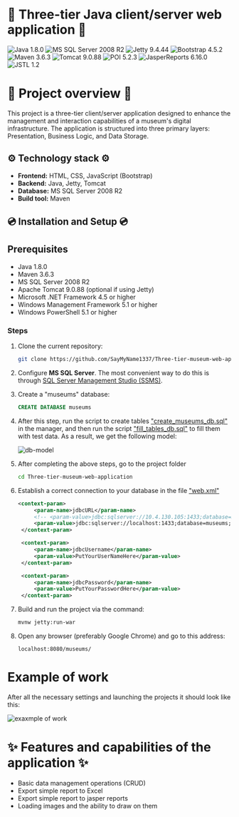# :bank: Three-tier Java client/server web application :bank:

![Java 1.8.0](https://img.shields.io/badge/Java-1.8.0-blue)
![MS SQL Server 2008 R2](https://img.shields.io/badge/MS%20SQL%20Server-2008%20R2-blue)
![Jetty 9.4.44](https://img.shields.io/badge/Jetty-9.4.44.v20210927-blue)
![Bootstrap 4.5.2](https://img.shields.io/badge/Bootstrap-4.5.2-blue)
![Maven 3.6.3](https://img.shields.io/badge/Maven-3.6.3-blue)
![Tomcat 9.0.88](https://img.shields.io/badge/Tomcat-9.0.88-blue)
![POI 5.2.3](https://img.shields.io/badge/POI-5.2.3-blue)
![JasperReports 6.16.0](https://img.shields.io/badge/JasperReports-6.16.0-blue)
![JSTL 1.2](https://img.shields.io/badge/JSTL-1.2-blue)

# :mag_right: Project overview :mag_right:
This project is a three-tier client/server application designed to enhance the management and interaction capabilities of a museum's digital infrastructure. The application is structured into three primary layers: Presentation, Business Logic, and Data Storage.

## :gear: Technology stack :gear:
- **Frontend:** HTML, CSS, JavaScript (Bootstrap)
- **Backend:** Java, Jetty, Tomcat
- **Database:** MS SQL Server 2008 R2
- **Build tool:** Maven

## :cd: Installation and Setup :cd:

## Prerequisites

- Java 1.8.0
- Maven 3.6.3
- MS SQL Server 2008 R2
- Apache Tomcat 9.0.88 (optional if using Jetty)
- Microsoft .NET Framework 4.5 or higher
- Windows Management Framework 5.1 or higher
- Windows PowerShell 5.1 or higher

### Steps
1. Clone the current repository:
   ```bash
   git clone https://github.com/SayMyName1337/Three-tier-museum-web-application.git
   ```
2. Configure **MS SQL Server**. The most convenient way to do this is through [SQL Server Management Studio (SSMS)](https://learn.microsoft.com/ru-ru/sql/ssms/download-sql-server-management-studio-ssms?view=sql-server-ver16).
3. Create a "museums" database:
   ```sql
   CREATE DATABASE museums
   ```
4. After this step, run the script to create tables ["create_museums_db.sql"](https://github.com/SayMyName1337/Three-tier-museum-web-application/blob/master/DB/create_museums_db.sql) in the manager, and then run the script ["fill_tables_db.sql"](https://github.com/SayMyName1337/Three-tier-museum-web-application/blob/master/DB/fill_tables_db.sql) to fill them with test data. As a result, we get the following model:
   
   ![db-model](https://private-user-images.githubusercontent.com/113287758/353525422-cbeb60cb-2ca9-4481-89ac-2808b9875aab.png?jwt=eyJhbGciOiJIUzI1NiIsInR5cCI6IkpXVCJ9.eyJpc3MiOiJnaXRodWIuY29tIiwiYXVkIjoicmF3LmdpdGh1YnVzZXJjb250ZW50LmNvbSIsImtleSI6ImtleTUiLCJleHAiOjE3MjIzNTQ0MjMsIm5iZiI6MTcyMjM1NDEyMywicGF0aCI6Ii8xMTMyODc3NTgvMzUzNTI1NDIyLWNiZWI2MGNiLTJjYTktNDQ4MS04OWFjLTI4MDhiOTg3NWFhYi5wbmc_WC1BbXotQWxnb3JpdGhtPUFXUzQtSE1BQy1TSEEyNTYmWC1BbXotQ3JlZGVudGlhbD1BS0lBVkNPRFlMU0E1M1BRSzRaQSUyRjIwMjQwNzMwJTJGdXMtZWFzdC0xJTJGczMlMkZhd3M0X3JlcXVlc3QmWC1BbXotRGF0ZT0yMDI0MDczMFQxNTQyMDNaJlgtQW16LUV4cGlyZXM9MzAwJlgtQW16LVNpZ25hdHVyZT1hNjM1MWYyN2M3MzQ2ZTE0YzZhMWRmNTc3NmRmZDE4ZWRmYzMzYmU1YWFmNDQ0MWNlNzcxZjA1OGUxY2ZkN2FjJlgtQW16LVNpZ25lZEhlYWRlcnM9aG9zdCZhY3Rvcl9pZD0wJmtleV9pZD0wJnJlcG9faWQ9MCJ9.VN-B9_uY4nlHMoVLTtbkvQuEgHtcqpFHLFzixRmg79s)

5. After completing the above steps, go to the project folder
   ```bash
   cd Three-tier-museum-web-application
   ```
6. Establish a correct connection to your database in the file ["web.xml"](https://github.com/SayMyName1337/Three-tier-museum-web-application/blob/master/WebContent/WEB-INF/web.xml)
   ```xml
   <context-param>
		<param-name>jdbcURL</param-name>
		<!-- <param-value>jdbc:sqlserver://10.4.130.105:1433;database=B2;trustServerCertificate=true;</param-value> -->
		<param-value>jdbc:sqlserver://localhost:1433;database=museums;trustServerCertificate=true;</param-value>
	</context-param>

	<context-param>
		<param-name>jdbcUsername</param-name>
		<param-value>PutYourUserNameHere</param-value>
	</context-param>

	<context-param>
		<param-name>jdbcPassword</param-name>
		<param-value>PutYourPasswordHere</param-value>
	</context-param>
    ```
7. Build and run the project via the command:
   ```bash
   mvnw jetty:run-war
   ```
8. Open any browser (preferably Google Chrome) and go to this address:
   ```search
   localhost:8080/museums/
   ```
# Example of work
After all the necessary settings and launching the projects it should look like this:

![exaxmple of work](https://private-user-images.githubusercontent.com/113287758/353524342-b7f5265f-7f1b-419c-a559-26b41f8cdb1b.gif?jwt=eyJhbGciOiJIUzI1NiIsInR5cCI6IkpXVCJ9.eyJpc3MiOiJnaXRodWIuY29tIiwiYXVkIjoicmF3LmdpdGh1YnVzZXJjb250ZW50LmNvbSIsImtleSI6ImtleTUiLCJleHAiOjE3MjIzNTQ0MjUsIm5iZiI6MTcyMjM1NDEyNSwicGF0aCI6Ii8xMTMyODc3NTgvMzUzNTI0MzQyLWI3ZjUyNjVmLTdmMWItNDE5Yy1hNTU5LTI2YjQxZjhjZGIxYi5naWY_WC1BbXotQWxnb3JpdGhtPUFXUzQtSE1BQy1TSEEyNTYmWC1BbXotQ3JlZGVudGlhbD1BS0lBVkNPRFlMU0E1M1BRSzRaQSUyRjIwMjQwNzMwJTJGdXMtZWFzdC0xJTJGczMlMkZhd3M0X3JlcXVlc3QmWC1BbXotRGF0ZT0yMDI0MDczMFQxNTQyMDVaJlgtQW16LUV4cGlyZXM9MzAwJlgtQW16LVNpZ25hdHVyZT04M2M3OWM4MGNmZTNmODRkNWI5NDhkOTNlNWQ1OGY1ZWQ2NzBiMDgxY2RmZmYyYjJmMzJlOWFiZGI4ZjE0NTk2JlgtQW16LVNpZ25lZEhlYWRlcnM9aG9zdCZhY3Rvcl9pZD0wJmtleV9pZD0wJnJlcG9faWQ9MCJ9.JKo8seEXVU9P2ICUK8Viwd9yDHNsopmXeMLGPVmXFLM)

# :sparkles: Features and capabilities of the application :sparkles:
- Basic data management operations (CRUD)
- Export simple report to Excel
- Export simple report to jasper reports
- Loading images and the ability to draw on them
